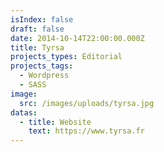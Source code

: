 ```yaml
---
isIndex: false
draft: false
date: 2014-10-14T22:00:00.000Z
title: Tyrsa
projects_types: Editorial
projects_tags:
  - Wordpress
  - SASS
image:
  src: /images/uploads/tyrsa.jpg
datas:
  - title: Website
    text: https://www.tyrsa.fr
---
```

